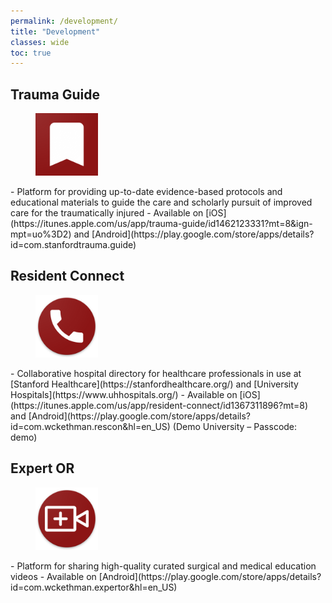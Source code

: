 ```yaml
---
permalink: /development/
title: "Development"
classes: wide
toc: true
---
```


## Trauma Guide
<figure class="third">
    <img src="/images/development/trauma_guide.png" alt="Trauma Guide" width="100" height="100">
</figure> 
- Platform for providing up-to-date evidence-based protocols and educational materials to guide the care and scholarly pursuit of improved care for the traumatically injured 
- Available on [iOS](https://itunes.apple.com/us/app/trauma-guide/id1462123331?mt=8&ign-mpt=uo%3D2) and [Android](https://play.google.com/store/apps/details?id=com.stanfordtrauma.guide)

## Resident Connect
<figure class="third">
    <img src="/images/development/res_connect.png" alt="Resident Connect" width="100" height="100">
</figure>
- Collaborative hospital directory for healthcare professionals in use at [Stanford Healthcare](https://stanfordhealthcare.org/) and [University Hospitals](https://www.uhhospitals.org/)
- Available on [iOS](https://itunes.apple.com/us/app/resident-connect/id1367311896?mt=8) and [Android](https://play.google.com/store/apps/details?id=com.wckethman.rescon&hl=en_US) (Demo University – Passcode: demo)

## Expert OR
<figure class="third">
    <img src="/images/development/expert_or.png" alt="Expert OR" width="100" height="100">
</figure>
- Platform for sharing high-quality curated surgical and medical education videos
- Available on [Android](https://play.google.com/store/apps/details?id=com.wckethman.expertor&hl=en_US)